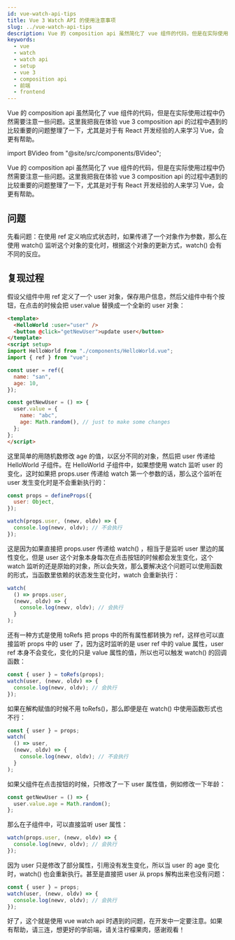 ```yaml
---
id: vue-watch-api-tips
title: Vue 3 Watch API 的使用注意事项
slug: ../vue-watch-api-tips
description: Vue 的 composition api 虽然简化了 vue 组件的代码，但是在实际使用过程中仍然需要注意一些问题。这里我把我在体验 vue 3 composition api 的过程中遇到的比较重要的问题整理了一下，尤其是对于有 React 开发经验的人来学习 Vue，会更有帮助。
keywords:
  - vue
  - watch
  - watch api
  - setup
  - vue 3
  - composition api
  - 前端
  - frontend
---
```


Vue 的 composition api 虽然简化了 vue 组件的代码，但是在实际使用过程中仍然需要注意一些问题。这里我把我在体验 vue 3 composition api 的过程中遇到的比较重要的问题整理了一下，尤其是对于有 React 开发经验的人来学习 Vue，会更有帮助。

import BVideo from "@site/src/components/BVideo";

<BVideo src="//player.bilibili.com/player.html?aid=374629098&bvid=BV1uZ4y1w7nR&cid=312414099&page=1"/>

Vue 的 composition api 虽然简化了 vue 组件的代码，但是在实际使用过程中仍然需要注意一些问题。这里我把我在体验 vue 3 composition api 的过程中遇到的比较重要的问题整理了一下，尤其是对于有 React 开发经验的人来学习 Vue，会更有帮助。

## 问题

先看问题：在使用 ref 定义响应式状态时，如果传递了一个对象作为参数，那么在使用 watch() 监听这个对象的变化时，根据这个对象的更新方式，watch() 会有不同的反应。

## 复现过程

假设父组件中用 ref 定义了一个 user 对象，保存用户信息，然后父组件中有个按钮，在点击的时候会把 user.value 替换成一个全新的 user 对象：

```html
<template>
  <HelloWorld :user="user" />
  <button @click="getNewUser">update user</button>
</template>
<script setup>
import HelloWorld from "./components/HelloWorld.vue";
import { ref } from "vue";

const user = ref({
  name: "san",
  age: 10,
});

const getNewUser = () => {
  user.value = {
    name: "abc",
    age: Math.random(), // just to make some changes
  };
};
</script>
```

这里简单的用随机数修改 age 的值，以区分不同的对象，然后把 user 传递给 HelloWorld 子组件。在 HelloWorld 子组件中，如果想使用 watch 监听 user 的变化，这时如果把 props.user 传递给 watch 第一个参数的话，那么这个监听在 user 发生变化时是不会重新执行的：

```javascript
const props = defineProps({
  user: Object,
});

watch(props.user, (newv, oldv) => {
  console.log(newv, oldv); // 不会执行
});
```

这是因为如果直接把 props.user 传递给 watch() ，相当于是监听 user 里边的属性变化，但是 user 这个对象本身每次在点击按钮的时候都会发生变化，这个 watch 监听的还是原始的对象，所以会失效，那么要解决这个问题可以使用函数的形式，当函数里依赖的状态发生变化时，watch 会重新执行：

```javascript
watch(
  () => props.user,
  (newv, oldv) => {
    console.log(newv, oldv); // 会执行
  }
);
```

还有一种方式是使用 toRefs 把 props 中的所有属性都转换为 ref，这样也可以直接监听 props 中的 user 了，因为这时监听的是 user ref 中的 value 属性，user ref 本身不会变化，变化的只是 value 属性的值，所以也可以触发 watch() 的回调函数：

```javascript
const { user } = toRefs(props);
watch(user, (newv, oldv) => {
  console.log(newv, oldv); // 会执行
});
```

如果在解构赋值的时候不用 toRefs()，那么即便是在 watch() 中使用函数形式也不行：

```javascript
const { user } = props;
watch(
  () => user,
  (newv, oldv) => {
    console.log(newv, oldv); // 不会执行
  }
);
```

如果父组件在点击按钮的时候，只修改了一下 user 属性值，例如修改一下年龄：

```javascript
const getNewUser = () => {
  user.value.age = Math.random();
};
```

那么在子组件中，可以直接监听 user 属性：

```javascript
watch(props.user, (newv, oldv) => {
  console.log(newv, oldv); // 会执行
});
```

因为 user 只是修改了部分属性，引用没有发生变化，所以当 user 的 age 变化时，watch() 也会重新执行。甚至是直接把 user 从 props 解构出来也没有问题：

```javascript
const { user } = props;
watch(user, (newv, oldv) => {
  console.log(newv, oldv); // 会执行
});
```

好了，这个就是使用 vue watch api 时遇到的问题，在开发中一定要注意。如果有帮助，请三连，想更好的学前端，请关注柠檬果肉，感谢观看！

